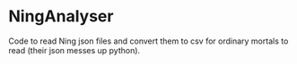 NingAnalyser
============

Code to read Ning json files and convert them to csv for ordinary mortals to read (their json messes up python).